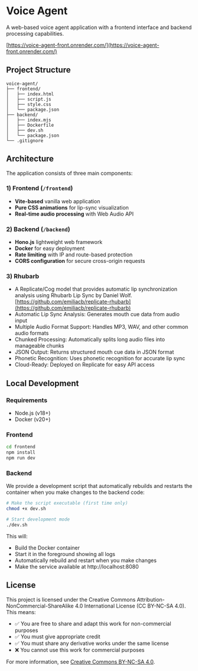 # Voice Agent

A web-based voice agent application with a frontend interface and backend processing capabilities.

[https://voice-agent-front.onrender.com/](https://voice-agent-front.onrender.com/)

## Project Structure

```
voice-agent/
├── frontend/
│   ├── index.html
│   ├── script.js
│   ├── style.css
│   └── package.json
├── backend/
│   ├── index.mjs
│   ├── Dockerfile
│   ├── dev.sh
│   └── package.json
└── .gitignore
```

## Architecture

The application consists of three main components:

### 1) Frontend (`/frontend`)
- **Vite-based** vanilla web application
- **Pure CSS animations** for lip-sync visualization
- **Real-time audio processing** with Web Audio API

### 2) Backend (`/backend`)
- **Hono.js** lightweight web framework
- **Docker** for easy deployment
- **Rate limiting** with IP and route-based protection
- **CORS configuration** for secure cross-origin requests

### 3) Rhubarb
- A Replicate/Cog model that provides automatic lip synchronization analysis using Rhubarb Lip Sync by Daniel Wolf.
[https://github.com/emiliacb/replicate-rhubarb](https://github.com/emiliacb/replicate-rhubarb) 
- Automatic Lip Sync Analysis: Generates mouth cue data from audio input
- Multiple Audio Format Support: Handles MP3, WAV, and other common audio formats
- Chunked Processing: Automatically splits long audio files into manageable chunks
- JSON Output: Returns structured mouth cue data in JSON format
- Phonetic Recognition: Uses phonetic recognition for accurate lip sync
- Cloud-Ready: Deployed on Replicate for easy API access

## Local Development

### Requirements

- Node.js (v18+)
- Docker (v20+)

### Frontend
```bash
cd frontend
npm install
npm run dev
```

### Backend

We provide a development script that automatically rebuilds and restarts the container when you make changes to the backend code:

```bash
# Make the script executable (first time only)
chmod +x dev.sh

# Start development mode
./dev.sh
```

This will:
- Build the Docker container
- Start it in the foreground showing all logs
- Automatically rebuild and restart when you make changes
- Make the service available at http://localhost:8080

## License

This project is licensed under the Creative Commons Attribution-NonCommercial-ShareAlike 4.0 International License (CC BY-NC-SA 4.0). This means:

- ✅ You are free to share and adapt this work for non-commercial purposes
- ✅ You must give appropriate credit
- ✅ You must share any derivative works under the same license
- ❌ You cannot use this work for commercial purposes

For more information, see [Creative Commons BY-NC-SA 4.0](https://creativecommons.org/licenses/by-nc-sa/4.0/).
